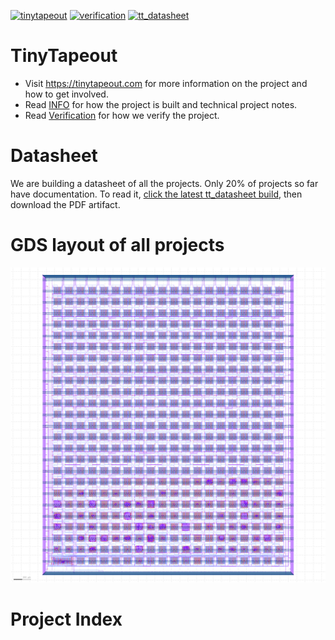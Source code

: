 [![tinytapeout](https://github.com/mattvenn/tinytapeout-mpw7/actions/workflows/tinytapeout.yaml/badge.svg)](https://github.com/mattvenn/tinytapeout-mpw7/actions/workflows/tinytapeout.yaml)
[![verification](https://github.com/mattvenn/tinytapeout-mpw7/actions/workflows/verification.yaml/badge.svg)](https://github.com/mattvenn/tinytapeout-mpw7/actions/workflows/verification.yaml)
[![tt_datasheet](https://github.com/mattvenn/tinytapeout-mpw7/actions/workflows/tt_datasheet.yaml/badge.svg)](https://github.com/mattvenn/tinytapeout-mpw7/actions/workflows/tt_datasheet.yaml)

# TinyTapeout

* Visit https://tinytapeout.com for more information on the project and how to get involved.
* Read [INFO](INFO.md) for how the project is built and technical project notes.
* Read [Verification](verification.md) for how we verify the project.

# Datasheet

We are building a datasheet of all the projects. Only 20% of projects so far have documentation.
To read it, [click the latest tt_datasheet build](https://github.com/TinyTapeout/tt_docs/actions), then download the PDF artifact.

# GDS layout of all projects

![tiny tapeout](tinytapeout.png)

# Project Index

